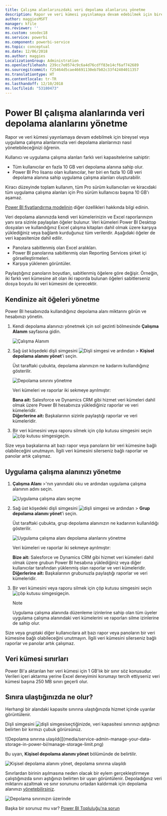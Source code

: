 ```yaml
---
title: Çalışma alanlarınızdaki veri depolama alanlarını yönetme
description: Rapor ve veri kümesi yayınlamaya devam edebilmek için bireysel veya uygulama çalışma alanlarınızla veri depolama alanlarınızı nasıl yönetebileceğinizi öğrenin.
author: maggiesMSFT
manager: kfile
ms.reviewer: ''
ms.custom: seodec18
ms.service: powerbi
ms.component: powerbi-service
ms.topic: conceptual
ms.date: 12/06/2018
ms.author: maggies
LocalizationGroup: Administration
ms.openlocfilehash: 239cc7e0574c9c6a4d76cdff83e14cf6af742689
ms.sourcegitcommit: f25464d5cae46691130eb7b02c33f42404011357
ms.translationtype: HT
ms.contentlocale: tr-TR
ms.lasthandoff: 12/10/2018
ms.locfileid: "53180473"
---
```

# <a name="manage-data-storage-in-power-bi-workspaces"></a>Power BI çalışma alanlarında veri depolama alanlarını yönetme

Rapor ve veri kümesi yayınlamaya devam edebilmek için bireysel veya uygulama çalışma alanlarınızla veri depolama alanlarınızı nasıl yönetebileceğinizi öğrenin.

Kullanıcı ve uygulama çalışma alanları farklı veri kapasitelerine sahiptir:

* Tüm kullanıcılar en fazla 10 GB veri depolama alanına sahip olur.
* Power BI Pro lisansı olan kullanıcılar, her biri en fazla 10 GB veri depolama alanına sahip uygulama çalışma alanları oluşturabilir.

Kiracı düzeyinde toplam kullanım, tüm Pro sürüm kullanıcıları ve kiracıdaki tüm uygulama çalışma alanları için Pro sürüm kullanıcısı başına 10 GB'ı aşamaz.

[Power BI fiyatlandırma modelinin](https://powerbi.microsoft.com/pricing) diğer özellikleri hakkında bilgi edinin.

Veri depolama alanınızda kendi veri kümelerinizin ve Excel raporlarınızın yanı sıra sizinle paylaşılan öğeler bulunur. Veri kümeleri Power BI Desktop dosyaları ve kullandığınız Excel çalışma kitapları dahil olmak üzere karşıya yüklediğiniz veya bağlantı kurduğunuz tüm verilerdir. Aşağıdaki öğeler de veri kapasitenize dahil edilir.

* Panolara sabitlenmiş olan Excel aralıkları.
* Power BI panolarına sabitlenmiş olan Reporting Services şirket içi görselleştirmeleri.
* Karşıya yüklenen görüntüler.

Paylaştığınız panoların boyutları, sabitlenmiş öğelere göre değişir. Örneğin, iki farklı veri kümesine ait olan iki raporda bulunan öğeleri sabitlerseniz dosya boyutu iki veri kümesini de içerecektir.

<a name="manage"/>

## <a name="manage-items-owned-by-you"></a>Kendinize ait öğeleri yönetme
Power BI hesabınızda kullandığınız depolama alanı miktarını görün ve hesabınızı yönetin.

1. Kendi depolama alanınızı yönetmek için sol gezinti bölmesinde **Çalışma Alanım** sayfasına gidin.
   
    ![Çalışma Alanım](media/service-admin-manage-your-data-storage-in-power-bi/pbi_myworkspace.png)
2. Sağ üst köşedeki dişli simgesini ![Dişli simgesi](media/service-admin-manage-your-data-storage-in-power-bi/pbi_gearicon.png) ve ardından \>  **Kişisel depolama alanını yönet**'i seçin.
   
    Üst taraftaki çubukta, depolama alanınızın ne kadarını kullandığınız gösterilir.
   
    ![Depolama sınırını yönetme](media/service-admin-manage-your-data-storage-in-power-bi/pbi_persnlstorage.png)
   
    Veri kümeleri ve raporlar iki sekmeye ayrılmıştır:
   
    **Bana ait:** Salesforce ve Dynamics CRM gibi hizmet veri kümeleri dahil olmak üzere Power BI hesabınıza yüklediğiniz raporlar ve veri kümeleridir.  
    **Diğerlerine ait:** Başkalarının sizinle paylaştığı raporlar ve veri kümeleridir.
3. Bir veri kümesini veya raporu silmek için çöp kutusu simgesini seçin ![çöp kutusu simgesi](media/service-admin-manage-your-data-storage-in-power-bi/pbi_deleteicon.png)geçin.

Size veya başkalarına ait bazı rapor veya panoların bir veri kümesine bağlı olabileceğini unutmayın. İlgili veri kümesini silerseniz bağlı raporlar ve panolar artık çalışmaz.

## <a name="manage-your-app-workspace"></a>Uygulama çalışma alanınızı yönetme
1. **Çalışma Alanı** \>'nın yanındaki oku ve ardından uygulama çalışma alanının adını seçin.
   
    ![Uygulama çalışma alanı seçme](media/service-admin-manage-your-data-storage-in-power-bi/pbi_groupworkspaces.png)
2. Sağ üst köşedeki dişli simgesini ![dişli simgesi](media/service-admin-manage-your-data-storage-in-power-bi/pbi_gearicon.png) ve ardından \> **Grup depolama alanını yönet**’i seçin.
   
    Üst taraftaki çubukta, grup depolama alanınızın ne kadarının kullanıldığı gösterilir.
   
    ![Uygulama çalışma alanı depolama alanlarını yönetme](media/service-admin-manage-your-data-storage-in-power-bi/pbi_groupstorage.png)
   
    Veri kümeleri ve raporlar iki sekmeye ayrılmıştır:
   
    **Bize ait:** Salesforce ve Dynamics CRM gibi hizmet veri kümeleri dahil olmak üzere grubun Power BI hesabına yüklediğiniz veya diğer kullanıcılar tarafından yüklenmiş olan raporlar ve veri kümeleridir.
    **Diğerlerine ait:** Başkalarının grubunuzla paylaştığı raporlar ve veri kümeleridir.
3. Bir veri kümesini veya raporu silmek için çöp kutusu simgesini seçin ![çöp kutusu simgesi](media/service-admin-manage-your-data-storage-in-power-bi/pbi_deleteicon.png)geçin.
   
   > [!NOTE]
   > Uygulama çalışma alanında düzenleme izinlerine sahip olan tüm üyeler uygulama çalışma alanındaki veri kümelerini ve raporları silme izinlerine de sahip olur.
   > 
   > 

Size veya gruptaki diğer kullanıcılara ait bazı rapor veya panoların bir veri kümesine bağlı olabileceğini unutmayın. İlgili veri kümesini silerseniz bağlı raporlar ve panolar artık çalışmaz.

## <a name="dataset-limits"></a>Veri kümesi sınırları
Power BI'a aktarılan her veri kümesi için 1 GB'lık bir sınır söz konusudur. Verileri içeri aktarma yerine Excel deneyimini korumayı tercih ettiyseniz veri kümesi başına 250 MB sınırı geçerli olur.

## <a name="what-happens-when-you-hit-a-limit"></a>Sınıra ulaştığınızda ne olur?
Herhangi bir alandaki kapasite sınırına ulaştığınızda hizmet içinde uyarılar görüntülenir. 

Dişli simgesini ![dişli simgesi](media/service-admin-manage-your-data-storage-in-power-bi/pbi_gearicon.png)seçtiğinizde, veri kapasitesi sınırınızı aştığınızı belirten bir kırmızı çubuk görürsünüz.

![Depolama sınırına ulaşıldı]](media/service-admin-manage-your-data-storage-in-power-bi/manage-storage-limit.png)

Bu uyarı, **Kişisel depolama alanını yönet** bölümünde de belirtilir.

 ![Kişisel depolama alanını yönet, depolama sınırına ulaşıldı](media/service-admin-manage-your-data-storage-in-power-bi/manage-storage-limit2.png)

 Sınırlardan birinin aşılmasına neden olacak bir eylem gerçekleştirmeye çalıştığınızda sınırı aştığınızı belirten bir uyarı görüntülenir. Depoladığınız veri miktarını azaltmak ve sınır sorununu ortadan kaldırmak için depolama alanınızı [yönetebilirsiniz](#manage).

 ![Depolama sınırınızın üzerinde](media/service-admin-manage-your-data-storage-in-power-bi/powerbi-pro-over-limit.png)

 Başka bir sorunuz mu var? [Power BI Topluluğu'na sorun](http://community.powerbi.com/)

